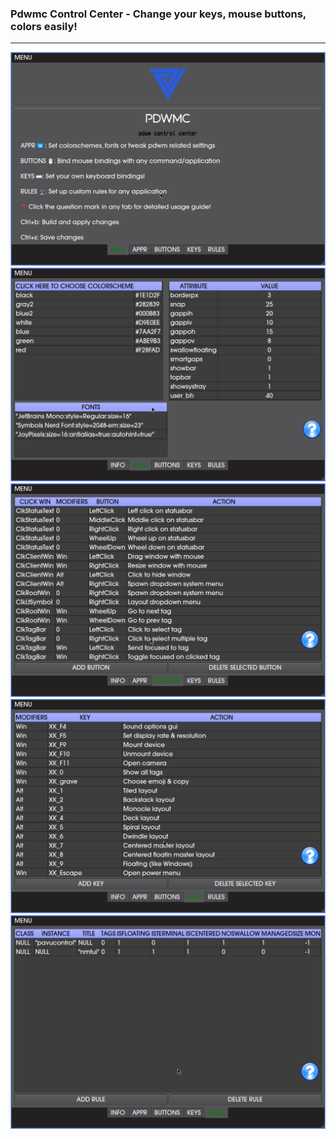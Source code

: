 ### <p>Pdwmc Control Center - Change your keys, mouse buttons, colors easily!</p>
<hr>

<img src="https://github.com/FT-Labs/phyOS-iso/blob/images/pdwmc/pdwmc-1.png">
<img src="https://github.com/FT-Labs/phyOS-iso/blob/images/pdwmc/pdwmc-2.png">
<img src="https://github.com/FT-Labs/phyOS-iso/blob/images/pdwmc/pdwmc-3.png">
<img src="https://github.com/FT-Labs/phyOS-iso/blob/images/pdwmc/pdwmc-4.png">
<img src="https://github.com/FT-Labs/phyOS-iso/blob/images/pdwmc/pdwmc-5.png">
